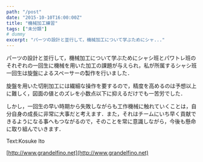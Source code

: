 ```yaml
---
path: "/post"
date: "2015-10-10T16:00:00Z"
title: "機械加工練習"
tags: ["未分類"]
# dummy
excerpt: "パーツの設計と並行して，機械加工について学ぶためにシャ..."
---
```




[](10-1.jpg)

パーツの設計と並行して，機械加工について学ぶためにシャシ班とパワトレ班のそれぞれの一回生に機械を用いた加工の課題が与えられ，私が所属するシャシ班一回生は旋盤によるスペーサーの製作を行いました．

旋盤を用いた切削加工には繊細な操作を要するので，精度を高めるのは予想以上に難しく，図面の値とのズレを小数点以下に抑えるだけでも一苦労でした．

しかし，一回生の早い時期から失敗しながらも工作機械に触れていくことは，自分自身の成長に非常に大事だと考えます．また，それはチームにいち早く貢献できるようになる事へもつながるので，そのことを常に意識しながら，今後も懸命に取り組んでいきます．

Text:Kosuke Ito

[http://www.grandelfino.net](http://www.grandelfino.net)

